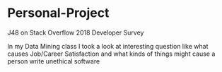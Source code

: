 # Personal-Project
J48 on Stack Overflow 2018 Developer Survey

In my Data Mining class I took a look at interesting question like what causes Job/Career Satisfaction and what kinds of things might cause a person write unethical software
